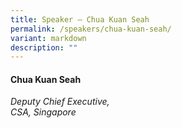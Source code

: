 ```yaml
---
title: Speaker – Chua Kuan Seah
permalink: /speakers/chua-kuan-seah/
variant: markdown
description: ""
---
```

#### **Chua Kuan Seah**

*Deputy Chief Executive, <br> CSA, Singapore*